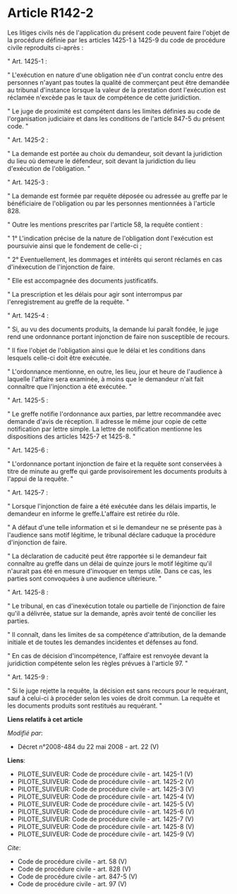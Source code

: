 # Article R142-2

Les litiges civils nés de l'application du présent code peuvent faire l'objet de la procédure définie par les articles 1425-1
à 1425-9 du code de procédure civile reproduits ci-après : 

" Art. 1425-1 : 

" L'exécution en nature d'une obligation née d'un contrat conclu entre des personnes n'ayant pas toutes la qualité de
commerçant peut être demandée au tribunal d'instance lorsque la valeur de la prestation dont l'exécution est réclamée
n'excède pas le taux de compétence de cette juridiction. 

" Le juge de proximité est compétent dans les limites définies au code de l'organisation judiciaire et dans les conditions de
l'article 847-5 du présent code. " 

" Art. 1425-2 : 

" La demande est portée au choix du demandeur, soit devant la juridiction du lieu où demeure le défendeur, soit devant la
juridiction du lieu d'exécution de l'obligation. " 

" Art. 1425-3 : 

" La demande est formée par requête déposée ou adressée au greffe par le bénéficiaire de l'obligation ou par les personnes
mentionnées à l'article 828. 

" Outre les mentions prescrites par l'article 58, la requête contient : 

" 1° L'indication précise de la nature de l'obligation dont l'exécution est poursuivie ainsi que le fondement de celle-ci ; 

" 2° Eventuellement, les dommages et intérêts qui seront réclamés en cas d'inéxecution de l'injonction de faire. 

" Elle est accompagnée des documents justificatifs. 

" La prescription et les délais pour agir sont interrompus par l'enregistrement au greffe de la requête. " 

" Art. 1425-4 : 

" Si, au vu des documents produits, la demande lui paraît fondée, le juge rend une ordonnance portant injonction de faire non
susceptible de recours. 

" Il fixe l'objet de l'obligation ainsi que le délai et les conditions dans lesquels celle-ci doit être exécutée. 

" L'ordonnance mentionne, en outre, les lieu, jour et heure de l'audience à laquelle l'affaire sera examinée, à moins que le
demandeur n'ait fait connaître que l'injonction a été exécutée. " 

" Art. 1425-5 : 

" Le greffe notifie l'ordonnance aux parties, par lettre recommandée avec demande d'avis de réception. Il adresse le même
jour copie de cette notification par lettre simple. La lettre de notification mentionne les dispositions des articles 1425-7
et 1425-8. " 

" Art. 1425-6 : 

" L'ordonnance portant injonction de faire et la requête sont conservées à titre de minute au greffe qui garde provisoirement
les documents produits à l'appui de la requête. " 

" Art. 1425-7 : 

" Lorsque l'injonction de faire a été exécutée dans les délais impartis, le demandeur en informe le greffe.L'affaire est
retirée du rôle. 

" A défaut d'une telle information et si le demandeur ne se présente pas à l'audience sans motif légitime, le tribunal
déclare caduque la procédure d'injonction de faire. 

" La déclaration de caducité peut être rapportée si le demandeur fait connaître au greffe dans un délai de quinze jours le
motif légitime qu'il n'aurait pas été en mesure d'invoquer en temps utile. Dans ce cas, les parties sont convoquées à une
audience ultérieure. " 

" Art. 1425-8 : 

" Le tribunal, en cas d'inexécution totale ou partielle de l'injonction de faire qu'il a délivrée, statue sur la demande,
après avoir tenté de concilier les parties. 

" Il connaît, dans les limites de sa compétence d'attribution, de la demande initiale et de toutes les demandes incidentes et
défenses au fond. 

" En cas de décision d'incompétence, l'affaire est renvoyée devant la juridiction compétente selon les règles prévues à
l'article 97. " 

" Art. 1425-9 : 

" Si le juge rejette la requête, la décision est sans recours pour le requérant, sauf à celui-ci à procéder selon les voies
de droit commun. La requête et les documents produits sont restitués au requérant. "

**Liens relatifs à cet article**

_Modifié par_:

  - Décret n°2008-484 du 22 mai 2008 - art. 22 (V)

**Liens**:

  - PILOTE_SUIVEUR: Code de procédure civile - art. 1425-1 (V)
  - PILOTE_SUIVEUR: Code de procédure civile - art. 1425-2 (V)
  - PILOTE_SUIVEUR: Code de procédure civile - art. 1425-3 (V)
  - PILOTE_SUIVEUR: Code de procédure civile - art. 1425-4 (V)
  - PILOTE_SUIVEUR: Code de procédure civile - art. 1425-5 (V)
  - PILOTE_SUIVEUR: Code de procédure civile - art. 1425-6 (V)
  - PILOTE_SUIVEUR: Code de procédure civile - art. 1425-7 (V)
  - PILOTE_SUIVEUR: Code de procédure civile - art. 1425-8 (V)
  - PILOTE_SUIVEUR: Code de procédure civile - art. 1425-9 (V)

_Cite_:

  - Code de procédure civile - art. 58 (V)
  - Code de procédure civile - art. 828 (V)
  - Code de procédure civile - art. 847-5 (V)
  - Code de procédure civile - art. 97 (V)
